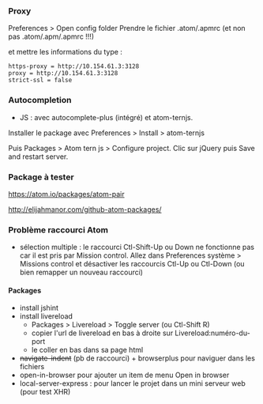 
### Proxy

Preferences > Open config folder
Prendre le fichier .atom/.apmrc (et non pas .atom/.apm/.apmrc !!!)

et mettre les informations du type : 
  
````
https-proxy = http://10.154.61.3:3128
proxy = http://10.154.61.3:3128
strict-ssl = false
````

### Autocompletion 

- JS : avec autocomplete-plus (intégré) et atom-ternjs. 

Installer le package avec Preferences > Install > atom-ternjs

Puis Packages > Atom tern js > Configure project. 
Clic sur jQuery puis Save and restart server.

### Package à tester

https://atom.io/packages/atom-pair

http://elijahmanor.com/github-atom-packages/

### Problème raccourci Atom

- sélection multiple : le raccourci Ctl-Shift-Up ou Down ne fonctionne pas car il est pris par Mission control. Allez dans Preferences système > Missions control et désactiver les raccourcis Ctl-Up ou Ctl-Down (ou bien remapper un nouveau raccourci)

#### Packages

- install jshint
- install livereload
  - Packages > Livereload > Toggle server (ou Ctl-Shift R)
  - copier l'url de livereload en bas à droite sur Livereload:numéro-du-port
  - le coller en bas dans sa page html 
- ~~navigate-indent~~ (pb de raccourci) + browserplus pour naviguer dans les fichiers
- open-in-browser pour ajouter un item de menu Open in browser
- local-server-express : pour lancer le projet dans un mini serveur web (pour test XHR)
